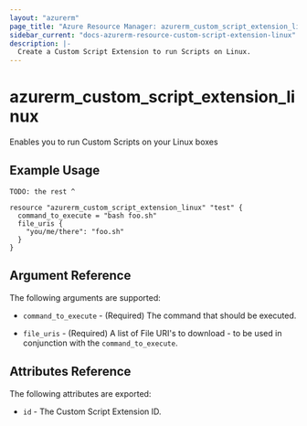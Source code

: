 ```yaml
---
layout: "azurerm"
page_title: "Azure Resource Manager: azurerm_custom_script_extension_linux"
sidebar_current: "docs-azurerm-resource-custom-script-extension-linux"
description: |-
  Create a Custom Script Extension to run Scripts on Linux.
---
```


# azurerm\_custom\_script\_extension\_linux

Enables you to run Custom Scripts on your Linux boxes

## Example Usage

```
TODO: the rest ^

resource "azurerm_custom_script_extension_linux" "test" {
  command_to_execute = "bash foo.sh"
  file_uris {
    "you/me/there": "foo.sh"
  }
}

```
## Argument Reference

The following arguments are supported:

* `command_to_execute` - (Required) The command that should be executed.

* `file_uris` - (Required) A list of File URI's to download - to be used in conjunction with the `command_to_execute`.

## Attributes Reference

The following attributes are exported:

* `id` - The Custom Script Extension ID.

